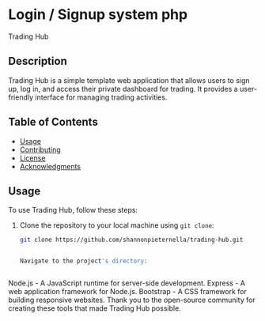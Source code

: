 # Login / Signup system php

Trading Hub

## Description

Trading Hub is a simple template web application that allows users to sign up, log in, and access their private dashboard for trading. It provides a user-friendly interface for managing trading activities.

## Table of Contents

- [Usage](#usage)
- [Contributing](#contributing)
- [License](#license)
- [Acknowledgments](#acknowledgments)

## Usage

To use Trading Hub, follow these steps:

1. Clone the repository to your local machine using `git clone`:

   ```bash
   git clone https://github.com/shannonpieternella/trading-hub.git


   Navigate to the project's directory:



Node.js - A JavaScript runtime for server-side development.
Express - A web application framework for Node.js.
Bootstrap - A CSS framework for building responsive websites.
Thank you to the open-source community for creating these tools that made Trading Hub possible.


